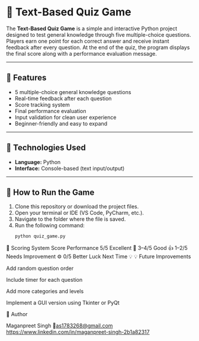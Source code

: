 # 🧠 Text-Based Quiz Game

The **Text-Based Quiz Game** is a simple and interactive Python project designed to test general knowledge through five multiple-choice questions. Players earn one point for each correct answer and receive instant feedback after every question. At the end of the quiz, the program displays the final score along with a performance evaluation message.

---

## 🎯 Features
- 5 multiple-choice general knowledge questions  
- Real-time feedback after each question  
- Score tracking system  
- Final performance evaluation  
- Input validation for clean user experience  
- Beginner-friendly and easy to expand  

---

## 🧩 Technologies Used
- **Language:** Python  
- **Interface:** Console-based (text input/output)  

---

## 🚀 How to Run the Game
1. Clone this repository or download the project files.  
2. Open your terminal or IDE (VS Code, PyCharm, etc.).  
3. Navigate to the folder where the file is saved.  
4. Run the following command:
   ```bash
   python quiz_game.py
🏁 Scoring System
Score	Performance
5/5	Excellent 🎉
3–4/5	Good 👍
1–2/5	Needs Improvement ⚙️
0/5	Better Luck Next Time 💡
💡 Future Improvements

Add random question order

Include timer for each question

Add more categories and levels

Implement a GUI version using Tkinter or PyQt

👤 Author

Maganpreet Singh
📧as1783268@gmail.com
https://www.linkedin.com/in/maganpreet-singh-2b1a82317
